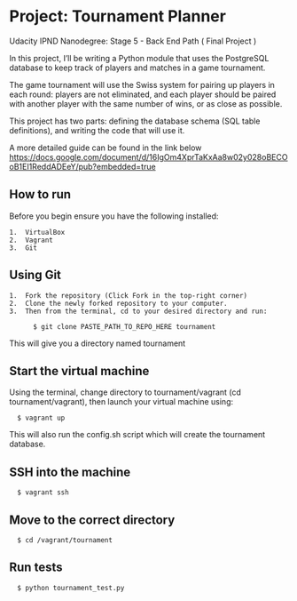 
Project: Tournament Planner
===========================
Udacity IPND Nanodegree: Stage 5 - Back End Path ( Final Project )

In this project, I’ll be writing a Python module that uses the PostgreSQL
database to keep track of players and matches in a game tournament.

The game tournament will use the Swiss system for pairing up players in each
round: players are not eliminated, and each player should be paired with another
player with the same number of wins, or as close as possible.

This project has two parts: defining the database schema
(SQL table definitions), and writing the code that will use it.

A more detailed guide can be found in the link below
https://docs.google.com/document/d/16IgOm4XprTaKxAa8w02y028oBECOoB1EI1ReddADEeY/pub?embedded=true

How to run
----------
Before you begin ensure you have the following installed:

	1.	VirtualBox
	2.	Vagrant
	3.	Git


Using Git
---------
	1.	Fork the repository (Click Fork in the top-right corner)
	2.	Clone the newly forked repository to your computer.
	3.	Then from the terminal, cd to your desired directory and run:

	      $ git clone PASTE_PATH_TO_REPO_HERE tournament

This will give you a directory named tournament


Start the virtual machine
-------------------------
Using the terminal, change directory to tournament/vagrant
(cd tournament/vagrant), then launch your virtual machine using:

      $ vagrant up

This will also run the config.sh script which will create the tournament
database.


SSH into the machine
-------------------
      $ vagrant ssh


Move to the correct directory
-----------------------------
      $ cd /vagrant/tournament


Run tests
---------
      $ python tournament_test.py

